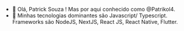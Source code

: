 - 👋 Olá, Patrick Souza ! Mas por aqui conhecido como @Patrikol4.
- 👀 Minhas tecnologias dominantes são Javascript/ Typescript. Frameworks são NodeJS, NextJS, React JS, React Native, Flutter.

<!---
Patrikol4/Patrikol4 is a ✨ special ✨ repository because its `README.md` (this file) appears on your GitHub profile.
You can click the Preview link to take a look at your changes.
--->
